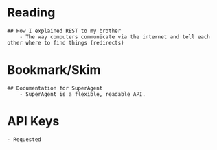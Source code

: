 # Reading
    ## How I explained REST to my brother
        - The way computers communicate via the internet and tell each other where to find things (redirects)

# Bookmark/Skim
    ## Documentation for SuperAgent
        - SuperAgent is a flexible, readable API.

# API Keys
    - Requested
